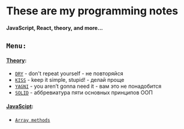 # These are my programming notes #
#### JavaScript, React, theory, and more... ####

## `Menu:` ##
#### [Theory](https://github.com/marinadegames/notes/blob/main/Theory.md): ####
* [`DRY`](https://github.com/marinadegames/notes/blob/main/Theory.md#dry) - don't repeat yourself - не повторяйся
* [`KISS`](https://github.com/marinadegames/notes/blob/main/Theory.md#kiss) - keep it simple, stupid! - делай проще  
* [`YAGNI`](https://github.com/marinadegames/notes/blob/main/Theory.md#yagni) -  you aren’t gonna need it - вам это не понадобится
* [`SOLID`](https://github.com/marinadegames/notes/blob/main/Theory.md#solid) - аббревиатура пяти основных принципов ООП  


#### [JavaScipt](https://github.com/marinadegames/notes/blob/main/JavaScript.md): ####
* [`Array methods`](https://github.com/marinadegames/notes/blob/main/JavaScript.md#array-methods)
